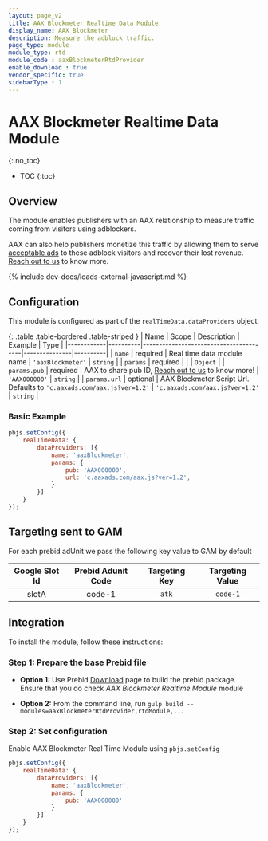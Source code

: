 ```yaml
---
layout: page_v2
title: AAX Blockmeter Realtime Data Module
display_name: AAX Blockmeter
description: Measure the adblock traffic.
page_type: module
module_type: rtd
module_code : aaxBlockmeterRtdProvider
enable_download : true
vendor_specific: true
sidebarType : 1
---
```


# AAX Blockmeter Realtime Data Module
{:.no_toc}

* TOC
{:toc}

## Overview

The module enables publishers with an AAX relationship to measure traffic coming from visitors using adblockers.

AAX can also help publishers monetize this traffic by allowing them to serve [acceptable ads](https://acceptableads.com/about/) to these adblock visitors and recover their lost revenue. [Reach out to us](https://www.aax.media/try-blockmeter/) to know more.

{% include dev-docs/loads-external-javascript.md %}

## Configuration

This module is configured as part of the `realTimeData.dataProviders` object.

{: .table .table-bordered .table-striped }
| Name       | Scope    | Description                            | Example       | Type     |
|------------|----------|----------------------------------------|---------------|----------|
| `name`     | required | Real time data module name | `'aaxBlockmeter'`   | `string` |
| `params`      | required |  | | `Object` |
| `params.pub`      | required | AAX to share pub ID, [Reach out to us](https://www.aax.media/try-blockmeter/) to know more! | `'AAX000000'` | `string` |
| `params.url`     | optional | AAX Blockmeter Script Url. Defaults to `'c.aaxads.com/aax.js?ver=1.2'` | `'c.aaxads.com/aax.js?ver=1.2'`   | `string` |

### Basic Example

```javascript
pbjs.setConfig({
    realTimeData: {
        dataProviders: [{
            name: 'aaxBlockmeter',
            params: {
                pub: 'AAX000000',
                url: 'c.aaxads.com/aax.js?ver=1.2',
            }
        }]
    }
});
```

## Targeting sent to GAM

For each prebid adUnit we pass the following key value to GAM by default

| Google Slot Id | Prebid Adunit Code    | Targeting Key | Targeting Value |
|:----------:|:--------------:|:---------------:|:---------------:|
|slotA| code-1 | `atk` | `code-1` |

## Integration

To install the module, follow these instructions:

### Step 1: Prepare the base Prebid file

* **Option 1:** Use Prebid [Download](/download.html) page to build the prebid package. Ensure that you do check *AAX Blockmeter Realtime Module* module

* **Option 2:** From the command line, run `gulp build --modules=aaxBlockmeterRtdProvider,rtdModule,...`

### Step 2: Set configuration

Enable AAX Blockmeter Real Time Module using `pbjs.setConfig`

```javascript
pbjs.setConfig({
    realTimeData: {
        dataProviders: [{
            name: 'aaxBlockmeter',
            params: {
                pub: 'AAX000000'
            }
        }]
    }
});
```
